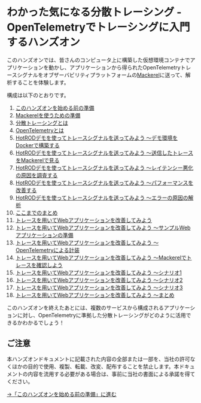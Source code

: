 # わかった気になる分散トレーシング - OpenTelemetryでトレーシングに入門するハンズオン

このハンズオンでは、皆さんのコンピュータ上に構築した仮想環境コンテナでアプリケーションを動かし、アプリケーションから得られたOpenTelemetryトレースシグナルをオブザーバビリティプラットフォームの[Mackerel](https://ja.mackerel.io)に送って、解析することを体験します。

構成は以下のとおりです。

1. [このハンズオンを始める前の準備](01-prepare/README.md)
1. [Mackerelを使うための準備](02-mackerelsetup/README.md)
1. [分散トレーシングとは](03-distributedtracing/README.md)
1. [OpenTelemetryとは](04-opentelemetry/README.md)
1. [HotRODデモを使ってトレースシグナルを送ってみよう 〜デモ環境をDockerで構築する](05-hotrod1/README.md)
1. [HotRODデモを使ってトレースシグナルを送ってみよう 〜送信したトレースをMackerelで見る](06-hotrod2/README.md)
1. [HotRODデモを使ってトレースシグナルを送ってみよう 〜レイテンシー悪化の原因を調査する](07-hotrod3/README.md)
1. [HotRODデモを使ってトレースシグナルを送ってみよう 〜パフォーマンスを改善する](08-hotrod4/README.md)
1. [HotRODデモを使ってトレースシグナルを送ってみよう 〜エラーの原因の解析](09-hotrod5/README.md)
1. [ここまでのまとめ](10-hotrod-summary/README.md)
1. [トレースを用いてWebアプリケーションを改善してみよう](11-handson-intro/README.md)
1. [トレースを用いてWebアプリケーションを改善してみよう 〜サンプルWebアプリケーションの準備](12-prepare-webapp/README.md)
1. [トレースを用いてWebアプリケーションを改善してみよう 〜OpenTelemetryによる計装](13-instrumentation/README.md)
1. [トレースを用いてWebアプリケーションを改善してみよう 〜Mackerelでトレースを確認しよう](14-mackerel-tracing/README.md)
1. [トレースを用いてWebアプリケーションを改善してみよう 〜シナリオ1](15-scenario1/README.md)
1. [トレースを用いてWebアプリケーションを改善してみよう 〜シナリオ2](16-scenario2/README.md)
1. [トレースを用いてWebアプリケーションを改善してみよう 〜シナリオ3](17-scenario3/README.md)
1. [トレースを用いてWebアプリケーションを改善してみよう 〜まとめ](18-wrapup/README.md)

このハンズオンを終えたあとには、複数のサービスから構成されるアプリケーションに対し、OpenTelemetryに準拠した分散トレーシングがどのように活用できるかわかるでしょう！

## ご注意
本ハンズオンドキュメントに記載された内容の全部または一部を、当社の許可なくほかの目的で使用、複製、転載、改変、配布することを禁止します。本ドキュメントの内容を流用する必要がある場合は、事前に当社の書面による承諾を得てください。

[→「このハンズオンを始める前の準備」に進む](01-prepare/README.md)

